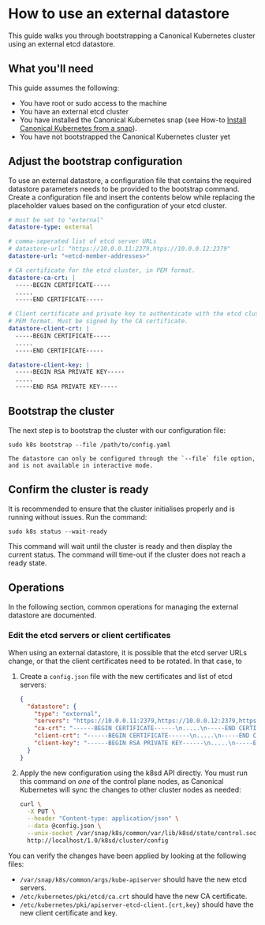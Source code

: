 # How to use an external datastore

This guide walks you through bootstrapping a Canonical Kubernetes cluster
using an external etcd datastore.

## What you'll need

This guide assumes the following:

- You have root or sudo access to the machine
- You have an external etcd cluster
- You have installed the Canonical Kubernetes snap
  (see How-to [Install Canonical Kubernetes from a snap][snap-install-howto]).
- You have not bootstrapped the Canonical Kubernetes cluster yet

## Adjust the bootstrap configuration

To use an external datastore, a configuration file that contains the required
datastore parameters needs to be provided to the bootstrap command.
Create a configuration file and insert the contents below while replacing
the placeholder values based on the configuration of your etcd cluster.

```yaml
# must be set to "external"
datastore-type: external

# comma-seperated list of etcd server URLs
# datastore-url: "https://10.0.0.11:2379,htps://10.0.0.12:2379"
datastore-url: "<etcd-member-addresses>"

# CA certificate for the etcd cluster, in PEM format.
datastore-ca-crt: |
  -----BEGIN CERTIFICATE-----
  .....
  -----END CERTIFICATE-----

# Client certificate and private key to authenticate with the etcd cluster, in
# PEM format. Must be signed by the CA certificate.
datastore-client-crt: |
  -----BEGIN CERTIFICATE-----
  .....
  -----END CERTIFICATE-----

datastore-client-key: |
  -----BEGIN RSA PRIVATE KEY-----
  .....
  -----END RSA PRIVATE KEY-----
```

## Bootstrap the cluster

The next step is to bootstrap the cluster with our configuration file:

```
sudo k8s bootstrap --file /path/to/config.yaml
```

```{note}
The datastore can only be configured through the `--file` file option,
and is not available in interactive mode.
```

## Confirm the cluster is ready

It is recommended to ensure that the cluster initialises properly and is
running without issues. Run the command:

```
sudo k8s status --wait-ready
```

This command will wait until the cluster is ready and then display
the current status. The command will time-out if the cluster does not reach a
ready state.

## Operations

In the following section, common operations for managing the external datastore
are documented.

### Edit the etcd servers or client certificates

When using an external datastore, it is possible that the etcd server URLs
change, or that the client certificates need to be rotated. In that case, to

1.  Create a `config.json` file with the new certificates and list of etcd servers:

    ```json
    {
      "datastore": {
        "type": "external",
        "servers": "https://10.0.0.11:2379,https://10.0.0.12:2379,https://10.0.0.13:2379",
        "ca-crt": "------BEGIN CERTIFICATE------\n.....\n-----END CERTIFICATE-----",
        "client-crt": "------BEGIN CERTIFICATE------\n.....\n-----END CERTIFICATE-----",
        "client-key": "------BEGIN RSA PRIVATE KEY------\n.....\n-----END RSA PRIVATE KEY-----",
      }
    }
    ```

2.  Apply the new configuration using the k8sd API directly. You must run this
    command on _one_ of the control plane nodes, as Canonical Kubernetes will
    sync the changes to other cluster nodes as needed:

    ```bash
    curl \
      -X PUT \
      --header "Content-type: application/json" \
      --data @config.json \
      --unix-socket /var/snap/k8s/common/var/lib/k8sd/state/control.socket \
      http://localhost/1.0/k8sd/cluster/config
    ```

You can verify the changes have been applied by looking at the following files:

- `/var/snap/k8s/common/args/kube-apiserver` should have the new etcd servers.
- `/etc/kubernetes/pki/etcd/ca.crt` should have the new CA certificate.
- `/etc/kubernetes/pki/apiserver-etcd-client.{crt,key}` should have the new
  client certificate and key.

<!-- LINKS -->

[snap-install-howto]: ./install/snap
